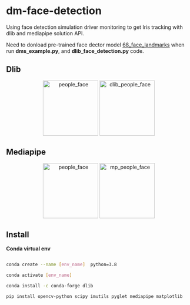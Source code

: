# dm-face-detection
Using face detection simulation driver monitoring to get Iris tracking with dlib and mediapipe solution API.  

Need to donload pre-trained face dector model [68_face_landmarks](https://jumpshare.com/v/fFozZRTtoeHbkyShnEVl) when run **dms_example.py**, and **dlib_face_detection.py** code.  

## Dlib

<div align="center">
<img src="https://user-images.githubusercontent.com/19554347/138228979-406de9a3-14fb-4331-bc8e-014ba5b5210b.jpg" height="150px" alt="people_face" >
<img src="https://user-images.githubusercontent.com/19554347/138228985-9008f57e-900e-4be8-8e95-9eff234efe64.png" height="150px" alt="dlib_people_face" >
</div>

## Mediapipe

<div align="center">
<img src="https://user-images.githubusercontent.com/19554347/138227437-cad71e2e-051e-4873-9fa8-c96326c9b7fa.jpg" height="150px" alt="people_face" >
<img src="https://user-images.githubusercontent.com/19554347/138227450-6512fb85-ef30-4068-b464-2e76d00519f3.png" height="150px" alt="mp_people_face" >
</div>

## Install  

**Conda virtual env**  
```bash

conda create --name [env_name]  python=3.8

conda activate [env_name]

conda install -c conda-forge dlib

pip install opencv-python scipy imutils pyglet mediapipe matplotlib
```
